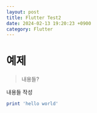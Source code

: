 ```yaml
---
layout: post
title: Flutter Test2
date: 2024-02-13 19:20:23 +0900
category: Flutter
---
```

# 예제
> 내용들?

내용들 작성

```ruby
print 'hello world'
```